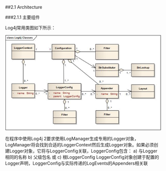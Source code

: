 ##2.1 Architecture

###2.1.1 主要组件

Log4j常用类图如下所示：

![Log4j类结构图](log4j_class_diagram.png)

在程序中使用Log4j 2要求使用LogManager生成专用的Logger对象，LogManager将会找到合适的LoggerContext然后生成Logger对象。如果必须创建Logger对象，它将与LoggerConfig关联，LoggerConfig包含：
	a) 与Logger相同的名称
	b) 父级包名
	或
	c) 根LoggerConfig
LoggerConfig对象创建于配置的Logger声明，LoggerConfig与实际传递的LogEvents的Appenders相关联